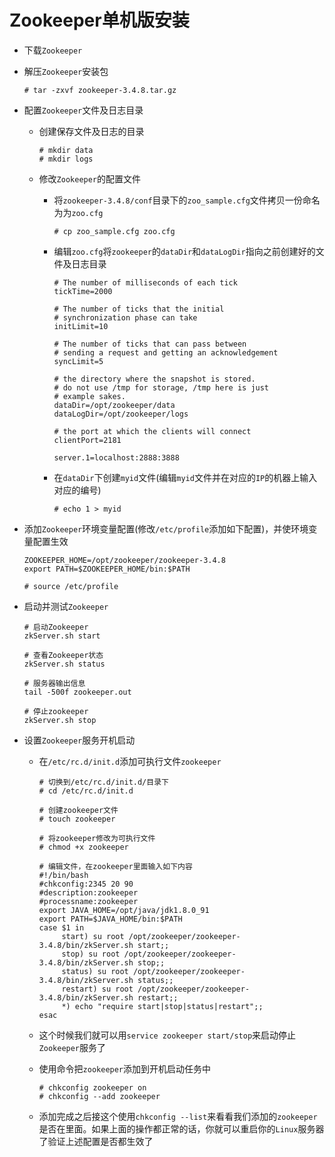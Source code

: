 # Zookeeper单机版安装

- 下载`Zookeeper`

- 解压`Zookeeper`安装包

  ```shell
  # tar -zxvf zookeeper-3.4.8.tar.gz
  ```

- 配置`Zookeeper`文件及日志目录

  - 创建保存文件及日志的目录

    ```shell
    # mkdir data
    # mkdir logs
    ```

  - 修改`Zookeeper`的配置文件

    - 将`zookeeper-3.4.8/conf`目录下的`zoo_sample.cfg`文件拷贝一份命名为为`zoo.cfg`

      ```shell
      # cp zoo_sample.cfg zoo.cfg
      ```

    - 编辑`zoo.cfg`将`zookeeper`的`dataDir`和`dataLogDir`指向之前创建好的文件及日志目录

      ```shell
      # The number of milliseconds of each tick
      tickTime=2000
      
      # The number of ticks that the initial
      # synchronization phase can take
      initLimit=10
      
      # The number of ticks that can pass between
      # sending a request and getting an acknowledgement
      syncLimit=5
      
      # the directory where the snapshot is stored.
      # do not use /tmp for storage, /tmp here is just
      # example sakes.
      dataDir=/opt/zookeeper/data
      dataLogDir=/opt/zookeeper/logs
      
      # the port at which the clients will connect
      clientPort=2181
      
      server.1=localhost:2888:3888
      ```

    - 在`dataDir`下创建`myid`文件(编辑`myid`文件并在对应的`IP`的机器上输入对应的编号)

      ```shell
      # echo 1 > myid
      ```

- 添加`Zookeeper`环境变量配置(修改`/etc/profile`添加如下配置)，并使环境变量配置生效

  ```shell
  ZOOKEEPER_HOME=/opt/zookeeper/zookeeper-3.4.8
  export PATH=$ZOOKEEPER_HOME/bin:$PATH
  ```

  ```shell
  # source /etc/profile
  ```

- 启动并测试`Zookeeper`

  ```shell
  # 启动Zookeeper
  zkServer.sh start
   
  # 查看Zookeeper状态
  zkServer.sh status
   
  # 服务器输出信息
  tail -500f zookeeper.out
   
  # 停止zookeeper
  zkServer.sh stop
  ```

- 设置`Zookeeper`服务开机启动

  - 在`/etc/rc.d/init.d`添加可执行文件`zookeeper`

    ```shell
    # 切换到/etc/rc.d/init.d/目录下
    # cd /etc/rc.d/init.d
    
    # 创建zookeeper文件
    # touch zookeeper
    
    # 将zookeeper修改为可执行文件
    # chmod +x zookeeper
    
    # 编辑文件，在zookeeper里面输入如下内容
    #!/bin/bash
    #chkconfig:2345 20 90
    #description:zookeeper
    #processname:zookeeper
    export JAVA_HOME=/opt/java/jdk1.8.0_91
    export PATH=$JAVA_HOME/bin:$PATH
    case $1 in
         start) su root /opt/zookeeper/zookeeper-3.4.8/bin/zkServer.sh start;;
         stop) su root /opt/zookeeper/zookeeper-3.4.8/bin/zkServer.sh stop;;
         status) su root /opt/zookeeper/zookeeper-3.4.8/bin/zkServer.sh status;;
         restart) su root /opt/zookeeper/zookeeper-3.4.8/bin/zkServer.sh restart;;
         *) echo "require start|stop|status|restart";;
    esac
    ```

  - 这个时候我们就可以用`service zookeeper start/stop`来启动停止`Zookeeper`服务了

  - 使用命令把`zookeeper`添加到开机启动任务中

    ```shell
    # chkconfig zookeeper on
    # chkconfig --add zookeeper
    ```

  - 添加完成之后接这个使用`chkconfig --list`来看看我们添加的`zookeeper`是否在里面。如果上面的操作都正常的话，你就可以重启你的`Linux`服务器了验证上述配置是否都生效了

